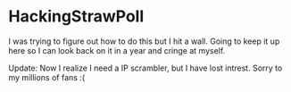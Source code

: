 # HackingStrawPoll

I was trying to figure out how to do this but I hit a wall. Going to keep it up here so I can look back on it in a year and cringe at myself.

Update: Now I realize I need a IP scrambler, but I have lost intrest. Sorry to my millions of fans :(
